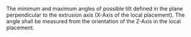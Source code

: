 The minimum and maximum angles of possible tilt defined in the plane perpendicular to the extrusion axis (X-Axis of the local placement). The angle shall be measured from the orientation of the Z-Axis in the local placement.